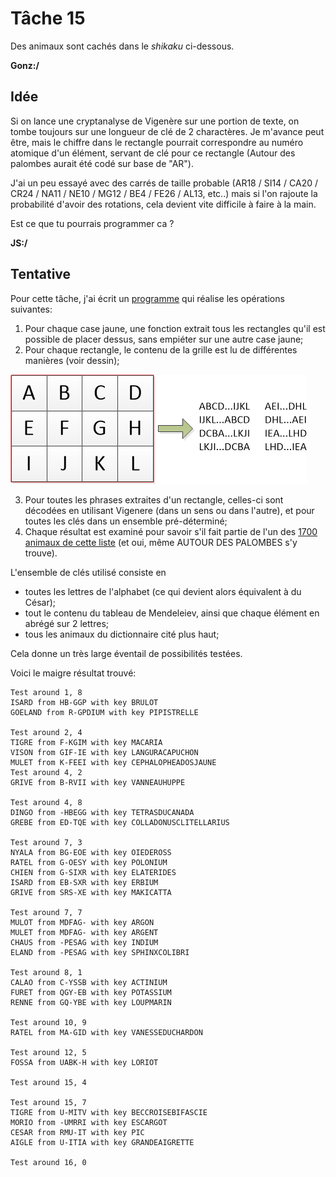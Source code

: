 # Tâche 15
Des animaux sont cachés dans le *shikaku* ci-dessous.

**Gonz:/**
## Idée
Si on lance une cryptanalyse de Vigenère sur une portion de texte, on tombe toujours sur une longueur de clé de 2 charactères. Je m'avance peut être, mais le chiffre dans le rectangle pourrait correspondre au numéro atomique d'un élément, servant de clé pour ce rectangle (Autour des palombes aurait été codé sur base de "AR").

J'ai un peu essayé avec des carrés de taille probable (AR18 / SI14 / CA20 / CR24 / NA11 / NE10 / MG12 / BE4 / FE26 / AL13, etc..) mais si l'on rajoute la probabilité d'avoir des rotations, cela devient vite difficile à faire à la main.

Est ce que tu pourrais programmer ca ?


**JS:/**
## Tentative

Pour cette tâche, j'ai écrit un [programme](./../code/P15.py) qui réalise les opérations suivantes:

1. Pour chaque case jaune, une fonction extrait tous les rectangles qu'il est possible de placer dessus, sans empiéter sur une autre case jaune;
2. Pour chaque rectangle, le contenu de la grille est lu de différentes manières (voir dessin);

![Rectangle](./15-RectangleRead.png)

3. Pour toutes les phrases extraites d'un rectangle, celles-ci sont décodées en utilisant Vigenere (dans un sens ou dans l'autre), et pour toutes les clés dans un ensemble pré-déterminé;
4. Chaque résultat est examiné pour savoir s'il fait partie de l'un des [1700 animaux de cette liste](./../code/Animaux.txt) (et oui, même AUTOUR DES PALOMBES s'y trouve).


L'ensemble de clés utilisé consiste en 
* toutes les lettres de l'alphabet (ce qui devient alors équivalent à du César);
* tout le contenu du tableau de Mendeleiev, ainsi que chaque élément en abrégé sur 2 lettres;
* tous les animaux du dictionnaire cité plus haut;

Cela donne un très large éventail de possibilités testées.

Voici le maigre résultat trouvé:

```
Test around 1, 8
ISARD from HB-GGP with key BRULOT
GOELAND from R-GPDIUM with key PIPISTRELLE

Test around 2, 4
TIGRE from F-KGIM with key MACARIA
VISON from GIF-IE with key LANGURACAPUCHON
MULET from K-FEEI with key CEPHALOPHEADOSJAUNE
Test around 4, 2
GRIVE from B-RVII with key VANNEAUHUPPE

Test around 4, 8
DINGO from -HBEGG with key TETRASDUCANADA
GREBE from ED-TQE with key COLLADONUSCLITELLARIUS

Test around 7, 3
NYALA from BG-EOE with key OIEDEROSS
RATEL from G-OESY with key POLONIUM
CHIEN from G-SIXR with key ELATERIDES
ISARD from EB-SXR with key ERBIUM
GRIVE from SRS-XE with key MAKICATTA

Test around 7, 7
MULOT from MDFAG- with key ARGON
MULET from MDFAG- with key ARGENT
CHAUS from -PESAG with key INDIUM
ELAND from -PESAG with key SPHINXCOLIBRI

Test around 8, 1
CALAO from C-YSSB with key ACTINIUM
FURET from QGY-EB with key POTASSIUM
RENNE from GQ-YBE with key LOUPMARIN

Test around 10, 9
RATEL from MA-GID with key VANESSEDUCHARDON

Test around 12, 5
FOSSA from UABK-H with key LORIOT

Test around 15, 4

Test around 15, 7
TIGRE from U-MITV with key BECCROISEBIFASCIE
MORIO from -UMRRI with key ESCARGOT
CESAR from RMU-IT with key PIC
AIGLE from U-ITIA with key GRANDEAIGRETTE

Test around 16, 0
```